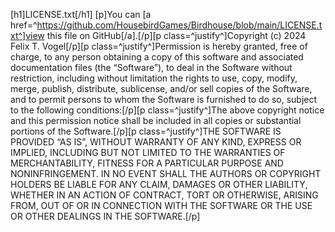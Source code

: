 [h1]LICENSE.txt[/h1]
[p]You can [a href=^https://github.com/HousebirdGames/Birdhouse/blob/main/LICENSE.txt^]view this file on GitHub[/a].[/p][p class=^justify^]Copyright (c) 2024 Felix T. Vogel[/p][p class=^justify^]Permission is hereby granted, free of charge, to any person obtaining a copy of this software and associated documentation files (the “Software”), to deal in the Software without restriction, including without limitation the rights to use, copy, modify, merge, publish, distribute, sublicense, and/or sell copies of the Software, and to permit persons to whom the Software is furnished to do so, subject to the following conditions:[/p][p class=^justify^]The above copyright notice and this permission notice shall be included in all copies or substantial portions of the Software.[/p][p class=^justify^]THE SOFTWARE IS PROVIDED “AS IS”, WITHOUT WARRANTY OF ANY KIND, EXPRESS OR IMPLIED, INCLUDING BUT NOT LIMITED TO THE WARRANTIES OF MERCHANTABILITY, FITNESS FOR A PARTICULAR PURPOSE AND NONINFRINGEMENT. IN NO EVENT SHALL THE AUTHORS OR COPYRIGHT HOLDERS BE LIABLE FOR ANY CLAIM, DAMAGES OR OTHER LIABILITY, WHETHER IN AN ACTION OF CONTRACT, TORT OR OTHERWISE, ARISING FROM, OUT OF OR IN CONNECTION WITH THE SOFTWARE OR THE USE OR OTHER DEALINGS IN THE SOFTWARE.[/p]